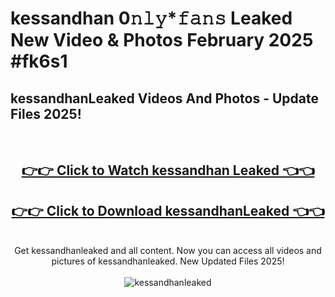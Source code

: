 # kessandhan 0𝚗𝚕𝚢*𝚏𝚊𝚗𝚜 Leaked New Video & Photos February 2025 #fk6s1

<h2>kessandhanLeaked Videos And Photos - Update Files 2025!</h2>
<br>
<div align="center">
<h2><a href="https://mediaupload.pro?title=kessandhan&ref=11F" rel="nofollow">👉👉 Click to Watch kessandhan Leaked 👈👈</a></h2>
<h2><a href="https://mediaupload.pro?title=kessandhan&ref=11F" rel="nofollow">👉👉 Click to Download kessandhanLeaked 👈👈</a></h2>
<br>
Get kessandhanleaked and all content. Now you can access all videos and pictures of kessandhanleaked. New Updated Files 2025!
<br>
<br>
<a href="https://mediaupload.pro?title=kessandhan&ref=11F" rel="nofollow" data-target="animated-image.originalLink"><img src="https://i.ibb.co/Gkj2r4b/banner.png" alt="kessandhanleaked" style="max-width: 100%; display: inline-block;" data-target="animated-image.originalImage"></a>
</div>
<br>

